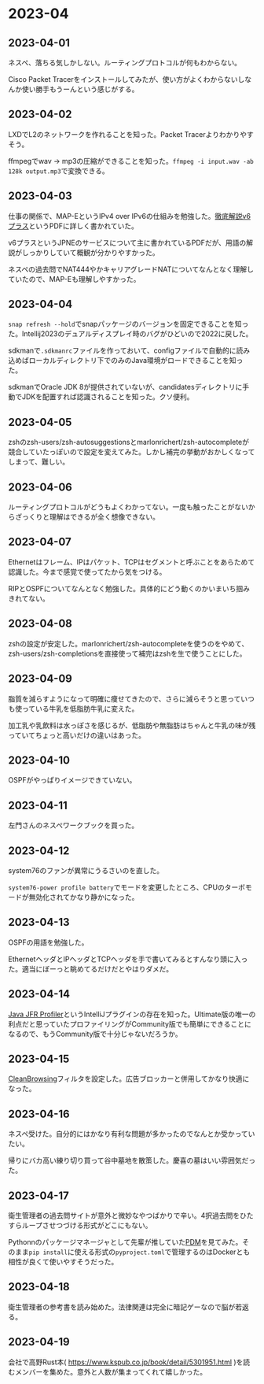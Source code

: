 # 2023-04

## 2023-04-01

ネスペ、落ちる気しかしない。ルーティングプロトコルが何もわからない。

Cisco Packet Tracerをインストールしてみたが、使い方がよくわからないしなんか使い勝手もうーんという感じがする。

## 2023-04-02

LXDでL2のネットワークを作れることを知った。Packet Tracerよりわかりやすそう。

ffmpegでwav -> mp3の圧縮ができることを知った。`ffmpeg -i input.wav -ab 128k output.mp3`で変換できる。

## 2023-04-03

<!-- textlint-disable -->
仕事の関係で、MAP-EというIPv4 over IPv6の仕組みを勉強した。[徹底解説v6プラス](https://www.jpne.co.jp/ebooks/v6plus-ebook.pdf)というPDFに詳しく書かれていた。
<!-- textlint-enable -->

v6プラスというJPNEのサービスについて主に書かれているPDFだが、用語の解説がしっかりしていて概観が分かりやすかった。

ネスペの過去問でNAT444やかキャリアグレードNATについてなんとなく理解していたので、MAP-Eも理解しやすかった。

## 2023-04-04

`snap refresh --hold`でsnapパッケージのバージョンを固定できることを知った。Intellij2023のデュアルディスプレイ時のバグがひどいので2022に戻した。

sdkmanで`.sdkmanrc`ファイルを作っておいて、configファイルで自動的に読み込めばローカルディレクトリ下でのみのJava環境がロードできることを知った。

sdkmanでOracle JDK 8が提供されていないが、candidatesディレクトリに手動でJDKを配置すれば認識されることを知った。クソ便利。

## 2023-04-05

zshのzsh-users/zsh-autosuggestionsとmarlonrichert/zsh-autocompleteが競合していたっぽいので設定を変えてみた。しかし補完の挙動がおかしくなってしまって、難しい。

## 2023-04-06

ルーティングプロトコルがどうもよくわかってない。一度も触ったことがないからざっくりと理解はできるが全く想像できない。

## 2023-04-07

Ethernetはフレーム、IPはパケット、TCPはセグメントと呼ぶことをあらためて認識した。今まで感覚で使ってたから気をつける。

RIPとOSPFについてなんとなく勉強した。具体的にどう動くのかいまいち掴みきれてない。

## 2023-04-08

zshの設定が安定した。marlonrichert/zsh-autocompleteを使うのをやめて、zsh-users/zsh-completionsを直接使って補完はzshを生で使うことにした。

## 2023-04-09

脂質を減らすようになって明確に痩せてきたので、さらに減らそうと思っていつも使っている牛乳を低脂肪牛乳に変えた。

加工乳や乳飲料は水っぽさを感じるが、低脂肪や無脂肪はちゃんと牛乳の味が残っていてちょっと高いだけの違いはあった。

## 2023-04-10

OSPFがやっぱりイメージできていない。

## 2023-04-11

左門さんのネスペワークブックを買った。

## 2023-04-12

system76のファンが異常にうるさいのを直した。

`system76-power profile battery`でモードを変更したところ、CPUのターボモードが無効化されてかなり静かになった。

## 2023-04-13

OSPFの用語を勉強した。

EthernetヘッダとIPヘッダとTCPヘッダを手で書いてみるとすんなり頭に入った。適当にぼーっと眺めてるだけだとやはりダメだ。

## 2023-04-14

[Java JFR Profiler](https://plugins.jetbrains.com/plugin/20937-java-jfr-profiler)というIntelliJプラグインの存在を知った。Ultimate版の唯一の利点だと思っていたプロファイリングがCommunity版でも簡単にできることになるので、もうCommunity版で十分じゃないだろうか。

## 2023-04-15

[CleanBrowsing](https://cleanbrowsing.org/filters/)フィルタを設定した。広告ブロッカーと併用してかなり快適になった。

## 2023-04-16

ネスペ受けた。自分的にはかなり有利な問題が多かったのでなんとか受かっていたい。

帰りにバカ高い練り切り買って谷中墓地を散策した。慶喜の墓はいい雰囲気だった。

## 2023-04-17

衛生管理者の過去問サイトが意外と微妙なやつばかりで辛い。4択過去問をひたすらループさせつづける形式がどこにもない。

Pythonnのパッケージマネージャとして先輩が推していた[PDM](https://github.com/pdm-project/pdm)を見てみた。そのまま`pip install`に使える形式の`pyproject.toml`で管理するのはDockerとも相性が良くて使いやすそうだった。

## 2023-04-18

衛生管理者の参考書を読み始めた。法律関連は完全に暗記ゲーなので脳が若返る。

## 2023-04-19

会社で高野Rust本( https://www.kspub.co.jp/book/detail/5301951.html )を読むメンバーを集めた。意外と人数が集まってくれて嬉しかった。
